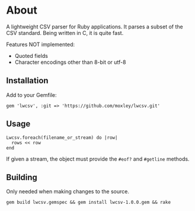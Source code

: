 # About
A lightweight CSV parser for Ruby applications. It parses a subset of the CSV standard.
Being written in C, it is quite fast.

Features NOT implemented:
* Quoted fields
* Character encodings other than 8-bit or utf-8

## Installation
Add to your Gemfile:
```
gem 'lwcsv', :git => 'https://github.com/moxley/lwcsv.git'
```

## Usage
```
Lwcsv.foreach(filename_or_stream) do |row|
  rows << row
end
```

If given a stream, the object must provide the `#eof?` and `#getline` methods.

## Building

Only needed when making changes to the source.

```
gem build lwcsv.gemspec && gem install lwcsv-1.0.0.gem && rake
```
